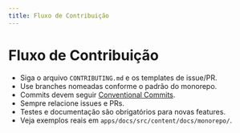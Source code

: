 ```yaml
---
title: Fluxo de Contribuição
---
```


# Fluxo de Contribuição

- Siga o arquivo `CONTRIBUTING.md` e os templates de issue/PR.
- Use branches nomeadas conforme o padrão do monorepo.
- Commits devem seguir [Conventional Commits](./commits.md).
- Sempre relacione issues e PRs.
- Testes e documentação são obrigatórios para novas features.
- Veja exemplos reais em `apps/docs/src/content/docs/monorepo/`.
